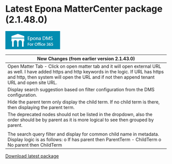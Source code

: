 # Latest Epona MatterCenter package (2.1.48.0)

![](../EponaMC_logo.png)

|New Changes (from earlier version 2.1.43.0)|
--- |
| Open Matter Tab - Click on open matter tab and it will open external URL as well. I have added https and http keywords in the logic. If URL has https and http, then system will open the URL and if not then append tenant URL and open site URL. |
| Display search suggestion based on filter configuration from the DMS configuration. |
| Hide the parent term only display the child term. If no child term is there, then displaying the parent term. |
| The deprecated nodes should not be listed in the dropdown, also the order should be by parent as it is more logical to see then grouped by parent.|
|||For tab filtration use can user query like this - PracticeArea eq General - Common. (example added in docscorpepona tenant.)|
| The search query filter and display for common child name in metadata. Display logic is as follows: o If has parent then ParentTerm - ChildTerm o No parent then ChildTerm |

[Download latest package](<https://download.eponalegal.com/s/5mdhN6WMEGIxYkdB/en_US?dir=%2FMC%2F2.1.48.0&node-id=44448>)
